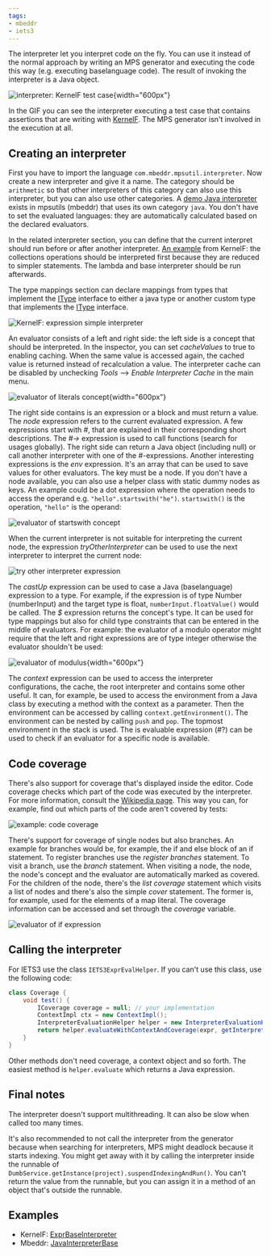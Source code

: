 ```yaml
---
tags:
- mbeddr
- iets3
---
```


The interpreter let you interpret code on the fly. You can use it instead of the normal approach by writing an MPS generator and executing the code this way (e.g. executing baselanguage code). The result of invoking the interpreter is a Java object.

![interpreter: KernelF test case](interpreter_testcase.gif){width="600px"}

In the GIF you can see the interpreter executing a test case that contains assertions that are writing with [KernelF](https://voelter.de/data/books/kernelf-designEvoUse.pdf). The MPS generator isn't involved in the execution at all.

## Creating an interpreter

First you have to import the language `com.mbeddr.mpsutil.interpreter`.
Now create a new interpreter and give it a name. The category should be `arithmetic` so that other interpreters of this category can also use this interpreter, but you can also use other categories. A [demo Java interpreter](http://127.0.0.1:63320/node?ref=r%3A6de0fec9-28ce-4092-a00d-c37c6ae81d03%28com.mbeddr.mpsutil.javainterpreter.plugin%29%2F902624672040616048) exists in mpsutils (mbeddr) that uses its own category `java`. You don't have to set the evaluated languages: they are automatically calculated based on the declared evaluators.

In the related interpreter section, you can define that the current interpret should run before or after another interpreter. [An example](http://127.0.0.1:63320/node?ref=r%3A2864d21d-eb2b-488f-a943-a765959cab0a%28org.iets3.core.expr.collections.interpreter.plugin%29%2F8448265401168630270) from KernelF: the collections operations should be interpreted first because they are reduced to simpler statements. The lambda and base interpreter should be run afterwards.

The type mappings section can declare mappings from types that implement the [IType](http://127.0.0.1:63320/node?ref=r%3A00000000-0000-4000-0000-011c89590288%28jetbrains.mps.lang.core.structure%29%2F1234971358450) interface to either a java type or another custom type that implements the [IType](http://127.0.0.1:63320/node?ref=r%3A00000000-0000-4000-0000-011c89590288%28jetbrains.mps.lang.core.structure%29%2F1234971358450) interface.

![KernelF: expression simple interpreter](exprSimpleInterpreter.png)

An evaluator consists of a left and right side: the left side is a concept that should be interpreted. In the inspector, you can set *cacheValues* to true to enabling caching. When the same value is accessed again, the cached value is returned instead of recalculation a value. The interpreter cache can be disabled by unchecking *Tools* --> *Enable Interpreter Cache* in the main menu.

![evaluator of literals concept](literals_evaluator.png){width="600px"}

The right side contains is an expression or a block and must return a value. The *node* expression refers to the current evaluated expression. A few expressions start with *#*, that are explained in their corresponding short descriptions. The *#->* expression is used to call functions (search for usages globally).
The right side can return a Java object (including null) or call another interpreter with one of the #-expressions. Another interesting expressions is the *env* expression. It's an array that can be used to save values for other evaluators. The key must be a node. If you don't have a node available, you can also use a helper class with static dummy nodes as keys. An example could be a dot expression where the operation needs to access the operand e.g. `"hello".startswith("he")`. `startswith()` is the operation, `"hello"` is the operand:

![evaluator of startswith concept](startswith_evaluator.png)

When the current interpreter is not suitable for interpreting the current node, the expression *tryOtherInterpreter* can be used to use the next interpreter to interpret the current node:

![try other interpreter expression](tryOtherInterpreter.png)

The *castUp* expression can be used to case a Java (baselanguage) expression to a type.
For example, if the expression is of type Number (numberInput) and the target type is float,
`numberInput.floatValue()` would be called.
The *$* expression returns the concept's type. It can be used for type mappings but also for child type constraints that can be entered in the middle of evaluators. For example: the evaluator of a modulo operator might require that the left and right expressions are of type integer otherwise the evaluator shouldn't be used:

![evaluator of modulus](mod_evaluator.png){width="600px"}

The *context* expression can be used to access the interpreter configurations, the cache, the root interpreter and contains some other useful. It can, for example, be used to access the environment from a Java class by executing a method with the context as a parameter. Then the environment can be accessed by calling `context.getEnvironment()`. The environment can be nested by calling `push` and `pop`. The topmost environment in the stack is used. The is evaluable expression (#?) can be used to check if an evaluator for a specific node is available.

## Code coverage

There's also support for coverage that's displayed inside the editor. Code coverage checks which part of the code was executed by the interpreter. For more information, consult the [Wikipedia page](https://en.wikipedia.org/wiki/Code_coverage). This way you can, for example, find out which parts of the code aren't covered by tests:

![example: code coverage](example_coverage.png)

There's support for coverage of single nodes but also branches. An example for branches would be, for example, the if and else block of an if statement. To register branches use the *register branches* statement. To visit a branch, use the *branch* statement. When visiting a node, the node, the node's concept and the evaluator are automatically marked as covered. For the children of the node, there's the *list coverage* statement which visits a list of nodes and there's also the simple *cover* statement. The former is, for example, used for the elements of a map literal. The coverage information can be accessed and set through the *coverage* variable.

![evaluator of if expression](if_evaluator.png)

## Calling the interpreter

For IETS3 use the class `IETS3ExprEvalHelper`. If you can't use this class, use the following code:
```java
class Coverage {
    void test() {
        ICoverage coverage = null; // your implementation
        ContextImpl ctx = new ContextImpl();
        InterpreterEvaluationHelper helper = new InterpreterEvaluationHelper(INTERPRETER_CATEGORY);
        return helper.evaluateWithContextAndCoverage(expr, getInterpreter(), ctx, coverage);       
    }
}
```

Other methods don't need coverage, a context object and so forth. The easiest method is `helper.evaluate` which returns a Java expression.

## Final notes

The interpreter doesn't support multithreading. It can also be slow when called too many times. 

It's also recommended to not call the interpreter from the generator because when searching for interpreters, MPS might deadlock because it starts indexing. You might get away with it by calling the interpreter inside the runnable of `DumbService.getInstance(project).suspendIndexingAndRun()`. You can't return the value from the runnable, but you can assign it in a method of an object that's outside the runnable.

## Examples

- KernelF: [ExprBaseInterpreter](http://127.0.0.1:63320/node?ref=r%3A31fd8edf-66c5-44d7-84a8-5940badb4d17%28org.iets3.core.expr.base.interpreter.plugin%29%2F553080662195419964)
- Mbeddr: [JavaInterpreterBase](http://127.0.0.1:63320/node?ref=r%3A6de0fec9-28ce-4092-a00d-c37c6ae81d03%28com.mbeddr.mpsutil.javainterpreter.plugin%29%2F902624672040616048)
